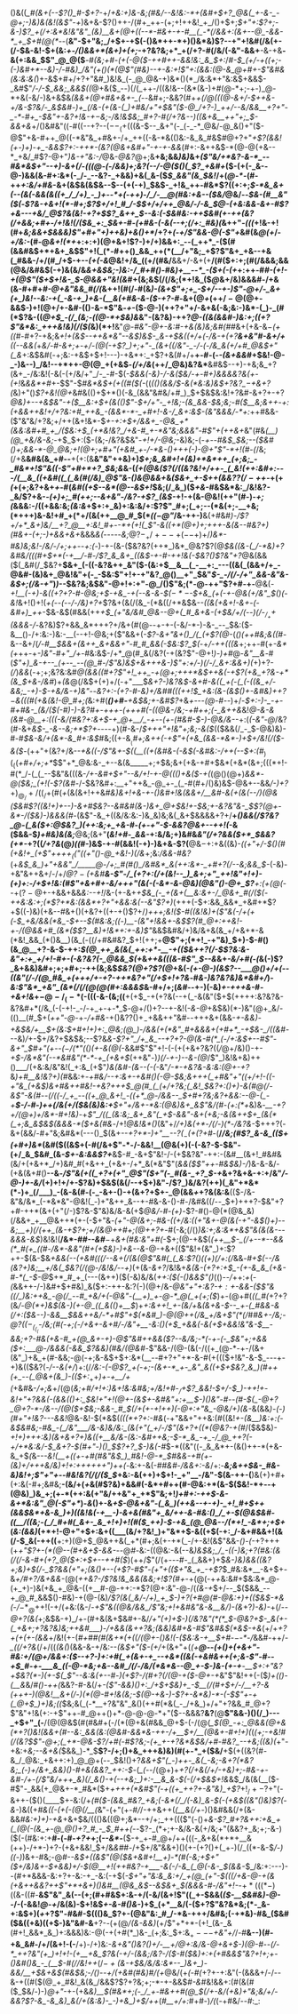 ()&((*_#(&+(--$?()_#-$+?-*+/_+&:+)&-&;(#&/--&!&:-*+(&#+$+?_@&(_+-&-_-@+;-)&)&(&!(&$"-+_)&+&-$?()++-/(#+_++-(+;+!++&!_+_/()+$+;_$+"+:$?+;-&-)$?_+(/+:&*&!&"&"_(&)__&+(@+((--*-#&+-+-#__(_-*(/&&+:(&+--@_-&&-*_+_$+#(@(*--_(__&"-$+"&;_/+$+-+$(-()&*++-*+)()&*&)$?--+"+!&#(/&(+-(/-$&-&!-$+(&:_+-/()&&+*(&+)+(+;_-+?&?&;+*_+(/+?-#(/&/(-&"-&&+__-&-+&__-&(+:&&_$$"_@_@($__-#_(&;+#-(+(-@($-++#++-&&!&:_&_$+:_/_#-$_(+/-+((+;-(-)&#+*--&)-/-#&)_/&"(+()(*(@$"(#&)--+-&:+!$"+:(&&:(@-&_@+#+-$"&#&(&:&:&(_)+-&$+#+/+?+"&#_)&!&_(-_@_@&-+)&*()(*_/&:&*+"&:&$+&&$-_&#$"_/-/-$_&&;_&&$((_@+&($_--)(/(_++-/((&!&--(&*(&-)+#(@-*+;-+-)_@-*+&(-&/-)&+&$&*_(&&_+(@+#&+&+-_(--*&#+;-&&?(#+*_+(/_@(((@-&+/-$++&-+/&-$?&/-_&$&#-)+_(/&-(+(&-(_)+#&/+"+$&"($-@_/+?-)_++/--&/&&__+?+"-_-*-#+_-$&"+-&?+!&-+$-$&;-/&!&$&;_#+?-#(/+?&--)((&+&__++"+;_$-&&+&*+/()&#&"((-#((--+?--($--_(+$(((&-$--_&+"(-_(-_-*_@&/-@_&()+"($-@$"+&-#++_@((-*&"&_+#&+-/+_++((-&-*&(()&:-&_&_#&$_#_@+?+"_+$?(&&!(+-)+)-+_-&&$?+:-++*-(&?(@&+&#+"-+-+-&&_(#+:-&++&$-*(@-@(+&--*_+&/_#$?-@+"_)&-+"&:-/_@&-_@&?_@+;&__+&;&&_)&)_&+*(_$"&/+*&?-&-*_--#&*&$+"--+)-&_+(/_-(((@-(-/&&_)+;&?(_-_-/_-_@($()(_$?_+&#+*($-(+(-_&--@-)&&(&-#+:&*(-_/-_--&?-_+&&)+&(_&-($_$_&&"(&_$&!_/+(_@-*-_(#-++_+:&/+#&_-&+(&$&(&$&--$--(+(-+)_$&$-_+!&_++-#&*$?((+:+;_$-*&_&+(--(&(-&&(&((+_/_/+)_-_)+--*+(-++)-/_/-__@(#&:+&--($&/_@&/--_$&-(#__&"($(_-*$?&-+&+!(*-#+;$?_$+/+!_#_/-$_$+/+/++_@&/-/-&_$_@-_(+&:&&_-&+-#$?+&---+&/_@$?&(&!_-+?+$$?_&++_$--&:_(-$&#&:-++$&#(+-++(____&?(/+&&;+#+_-/+!&!(/($&_+:_$&+-#-_(_+#&-(-&(_--_+;(/+:_#&)(*&++"_-(((_+!&-+!(#+_&;&&+$&&&)$"+#+"+)++&)+&()+*_/+?+*(-+/$"&&-@(-$"+*&#(&_@(+_/-*+/&:-*(#-@_&+!(*+_+:+:+)(@+&+!$?-)+/+)&&+:_--(_++*_-($(#(&&#&$+*+&+_&$$"+!(_(*-#++()_&&_++(*(__/+"&;_+$?$"&+_+&--+&(_#&&-/+/(#_/+$-+--_(+(-&_@&!+/&_((+/(#&/__&&+/-&+(+__/(#($+:+;(#(/&&&;&&(@&/&#&$(-+)&(&/&_&+&$&;-)&:-/_#+#()-#&)+__--*_-($+(-(+_+:++-#_#-(+!-+(@$"($+$+!&-_$-@&&+"&!(&_#+(&;&$(/(/&;(*+!&_($_@_&+/&)&&&#-/+&(&-#+#+*_#-@+_&"&&_#(/(*&++!(#(/-#(&_)-(&+$"+;+_-$+/-*-+-)$"-@+/-_&+(+_)&!--&:-+(_-&-+_)+&-(__&(+#&-&-($-*+?-#-_&+(@_+_(+$+/-@(@+$-&&$-)+!(@+/+-&#-(()-&-*$"&_-+_-($-@-)(++?+"+/-&+&(-&;&:-)&*-(_)-_(#(*$?&-((_@+$_-(/_(&;-((@-*+$&)&_&"-(&?&)-++?_@-((&(&&#-)&:+;((+?$"&*&:_+++&!&)(/($(_&)(*+!__&"_@-#&"-@+-&:___#-+&(&)&;&#(#_#_&+(+&-&_$-(+$((_#-#+?-+&;&*+!+(&$--++&*&"--&$_)&$-_&-+$&((+_/+(-/&-+(+?__&+&"_#-&+/+___((--&&(*+*&/-#-&+;+-+/-(_@(-+_$?_)+;+"-_(&+((/&"-_-/-(-/&_&(+/+#_@&$+"(_&*+:&$&#(-+;&:-+&$+$+!---)-+&*+:_+$?+&(#+/+__+-#-(-_-(&+&&_#+$&!-@-_-)&--)_/&!--+*++-@(@_+(+&$_-(/+/&_(++/_@&)&?&*__&#&$--+)-+&;&_+?(&+_-/&:&!(-&(-(+/&/+"_/-_-#-$(_-$&&(-&)-/-&($&/-+-#+)&&&___&?&_(+-(+!_&_&&*+#_+-$$"-$_#&*&$+(+((#($(-_((*(_()(&&/_$-&(*&:&)&$+?&?_$-$+&+?(*&)+"()_$$?+$&!(@+_&#&(()+$+*()(-&_(&&"&#&/+#_)_$+$&$&:&!+?&#-&+?+-+?_@&)+--+&$&"-+($__&:+$+(&(()$"-$+/+"-_+!&;-(&_&&-$&;&;-#($__&;&++-+:(+&&++&!+/+?&:+#_++&_-(&&*-*-_+#+!-&-/_&+:&$-(&"&&&/-*+:_++#&&-($"&"&/+?&;+/++(&+!&*-$_+-*+:+$+/&&+_-@&_+*(&&:&#+#_+_/($&:+$_(+*&!&?_/+&-#_+-*&"&;&&&"-#$"+(+*+&+_&"(#&*(__)(@_+&/&-&;-*+$_$+:($-(&;-/&?&$&"-_+!+/-@&;_-&)&;-(-_+--#&$_$&;--($&#()+;&&-*-@_@&;+!(@+;+#+"(+&#_+-/-*&-()+++(-)-@+"$"-*+!(#-(_/&;(/+&__&#&(&_+#-*-*__+(+:(&__&"&"++&)+)_$+;&_&#+!+(&)+*&*++_(+;&;_-_#&*+!$"&((-$"+#+*+?_$&;&_&-(*(+(@&($?(/((&?&!+/++-_(_&!(++:&#+:---/(__&_((+&#((_(_&(#(/&)_@$"&-()_&_@&&+*&*($&+_+-$++(&&?$?(/-++$-*+(+_(_+(+;&?+&+_+_-#(_&#((+$--&*(@--&$+!_$&;(/_&_)($_+&-_#&$&*&:_/&!&?-_&/$?+&-*-(_+_)+;_#(++;--&+&"-/&?-+$?_(&$-*+!-+(&-@&!(++"(#-)-_+;(_&&&:-/((+&&:&;_(&:&_+$+:+_&)+:&:&/+:$?$"_#+;(_+;--(*&(+;-__+&;(*+++)&-&!+#_+(*+/(&(++__@_#_$(*_$((-@$"_/&-++-)__&(+#&#_)-/$?+/+*_&+)&/__+?_@__+:&!_#+--*+(+!(_$"-&((+*(@+)+;+++-&(&--#&?+)(#&+-(+;-)+&&+&+_&&&_&(_-----_&;_@$?-_+/+--+(--$+)+/_)&*-#&)&;&!-/&/-/+;++--+:(-_)-+-(&-($&?&?(++*_)&*_@&?$?(@_$&((&-(_/-*&)+?&#&/(((#+$+*(-+__/-#-/$?_&_&+_((&$-+-#-++!&(-$&?()$?&"+?_@&(&&($(_&#(/_$&?+__$&+_(-((-&?&++_&"($-(&:+$__&__(_-__+:_---((&(_(&&+/+_-@&#-(&)&+_@&!&"+(-_-$&:$"+!+-+"&?_@()__+"_$&"_$-_-/(/-/+"_&&-&"&-&$+;(/&-+"_)_)_--$&?&;&$&"-@+!+:+"-@_/()$"&;(*-@-++"$?+#-+-__@&(_-+!__(-+)-&((+?+?-#-@&;+$-+&_-+(--&-&-$($-*-$-$+&_(+(-+-@&(+/&"_$()(-&!_&+!()+!(*+(--(-_-_/-/&)+?+*$?&+(&(/(&_-(*&((/+*&$&*--_(_(&(+&+!-&+-(-&#+)_++*-$&-&$(#&&(++_+$_(+"&/&#_@&--@+(_#_&+&-(+$&/+/(--)(/-$_/_++$(&&&-/-_&?&)$?+&&_&*+++?+/&+(#(@--+-+-(-&/-*-)-&-_--_$&:($-&__()-/+:&:-)&:-__(--+!-@&;+($"&&+(-_$?-&+"&+()_/(_(+$?(@-_(*()(++#&;&((#-*&--&+/(*_/-#___$&&+(&++_&+&&+"-#_#_&&(-$&:$?_$(*-+_/-++(((&_+;++-#(+_-&*(+_++-+*-)&"-#+"_/+*-#&:&$-/+*_@(#_&(/&?(-+(&?$"-@+!_)-)+#_@-*&"__&*-#(*$"+)_&-+--_(+--_--(@_#-/$"&)&$+&+++&-)$"+:+/-)(/-/_&+:&&+)(*+)+?-_(/_)_&&_(-+;+;&?&:&#_@(&&((#+?$"+!_++_-+(@+;+++*&$++&(-+$?(+&_+?&-+*(&_$+&-/&#_)+_(&_@(/&$+(+)+/(-+"___$_&+?-)&?&$-&+#-&((_+(-(_(-((&_+/-&&;_-+)-$-+&/&-+)&"_--*&?+:-(+?-#-_&)+/&#_#(((++!_$_+&:(&-(&$()+-&#&)++$?-$&(((_#(+&(&!-@_#+;(*&:+#(___()+#-__+&$&;+-&#$?_+&*+---(@-#-*-)+/-*_$+:-)-_-+-#+#&-_(&/($_(-#_)-)-_&?_#+-+++-(+_++#(-(_(@&-_/&;_-+#+_+;(-_&++&*&!_@-&-*&(&#-@__+:(((-&/(#&?+:&*+$-+_@+__/_-+--(+-(#&#-$-)-@&/&--_+:(_(-&"-@_/&?(#-&+_&$-_-&--&;+*$?+_---_-_+)(#-&-/_$+++"+!&"+;&;-&($_(($&&(/_-_$-@&)&)-#-#_$&-&/+(&*-&_#+:&$_#&;((+-&$__($_#+;&++(-+$"+(+&_(&&-*&*-)+$+/&!(/($-&($_-(++"+(&?+/&--_+&((-/$"&+-$((__((+(&#&-(-&$(-&#&:-/++(--$+:(#_$_)(_($(_+#+/+;+*_$$"+*_@&:&-_+--&(&_____+;+$&;&+(+&-+#+$&*(+&*(&+;(((*+!-#(*_/-(_(_--$&"&(((&-_/+-&#+$+"--&/+!-+-@((()+&($-+(_(@()(@+)_&&*-@($&;_(+!(-$?(&_#-/-$&?&#+:__+"++&_-@_+-_(_-#(#+/()&)&$-@&+--&&_/-)+?_$+)_@_/+/((_/+$(#(_+_(&(&+!++&*_#&)&_+!+&-_+-()&#+!&(&&+/__&#-&(+(_&(_--/_)(@&_($&#$?((&!+)+--)-&+#_$&?--&#&#(&-)&+_@+$&!+_-$&;+-&?&"&-_$$?(@+-&*-/($&)-)&&&_(#-*(&$"-&_+((&/&:&:-)&_&)&;&(_&+$&&&&+?+/__+*()&&(/$?&?_@-(_&($+:_@_$&?_)(++:&;+_+&-#-(+-+"-$-&&?_@&+_--++!(*-&($&&-$_)+#&)&(&;___@&;(&+"__(*&!+#-_&&-*+:&/&;+)&#&_&"(/+?&&($+*_$&&$?($+*-_+?((_/+?&_(@_)((_#-)&$-+-#(&&!(-+)-)&+&-$?(__@&$-$+:+&((&)-*((+"+/-$()(#(+&!+_(+$"+++$+_(($"((+"()-@_$+$&!-)(/&*+;&:_/&&-#&?_(+_&$_&_)+"+&&"_/_____@-/+;_#(#()_/&#&*_&(++:&*-_+#+?(/--&;&&_$-_(-&)-+&"&++&+/-/+/_@$?-(+$&#__&-$"-/_(+?+:(/+(&!--_)_&+;+"_++!&"+!+)-(+)+:-/+$+!&:(#$"+&+#+-&/+++"(&(-(-&*-&-@&)(@&"()-@+_$?__+:(+(@(_--+($?-@+$-+&&+&&_&:-*-*+!_/&-(+-&+_+$&_(-_+(&+(__&:&+-/_@&+_#(/($(-++&:&:+;(*$?+*&:(&&*+?+"+&&:&(--&"$?+)_(+++(-$+:&&_&&*_+&#+*$?+$((-)&)(+&--#&+()(+&?+((+-+()$?+/_)+++;&!($-#((&!&)+($"&(-/+(+(-$_+&/&&(*&_-$+--$(#&:&;((-)__-(&"+!&&+-&$$?(#_@+:++&!-+-/(@&&+#_(&*($$?__&)+!&*+:+-&)$"_&&$&#&/+)&/&+&(&_+/+&+*-&(*&!_&&_(*()&__)(&_(-((/+#&#&?_$+!(++;+__@$"+;(*+!_-+"&)_$+)-$-#()(&_@__+?-&-$-++:_$(@_++_&(&(_++:+*-__-+(($&++?(/-$$?&:&-&"+:+_+/+!-#+-(-&?&?(-_@&&_$(+_&_++&(((&-#$"_$--&_&+_-&/+#(-(_&(-)$?_&+&&)&#+;+;+#+;-++(&;&$_$&?(@+?$?(@_+&(-*(+-@-)(&$?--___@()+/+(--((&"(/-/(@_#&_+(+++/+-+?-++*&?+"(/+$+!+?&*-#_&-)&?&?&)&*&#+/_)-_&:$"&*_+&"_(&*(/(/(@(@(#+:&&&$_&-#+/+;(_&#_--+-)(-&)_+-+++&-_#_-+&+!&_+$-@-/_(-*($-(((-&-(&;((__+(+$_-+(+?&(--+(_-&(&"($+$(++++:&?&?&-&?&#+*(/&_(-(-+!-_-/-+_+-+-*_$_-_@+/()+?--+-&!(-_&-@_+&$&)(*-)&"(@+_&/-(()__(#_$+(_++"-@-_+_-/+#&-_+()&?$?()+_-$+&&++"&#-*-*+++&+(&&-*+_-&&)-+&$&/+__$+(&:_$+#+!+)+:_@&;(@_)-/&&(+(*&"_#+&&&+(+#+*_-+$&-_/((&#-*--&)_/_+-$+/&?+$&$&;--$?&*_&_-$?+"_/+_&_--+?+?-@(&-#(*_(-/+:&$+--#$"-&+"_$_#+"(+--($-/(*$"((_)(+-&(@(*-&&#$"$"+!-(-(+(+&+?&?((_/_@+/&)()-+-_+$-/&*&"(--*&#&"(*-*-+_(+&+$_(++&"-)_)(/-+-)--&-(@_/$"_)&!&+&)++()___/(+&:&/&"&!(_+:&_(+$"_)&(&#-(&--(-(-_&"_/-*-+&?&-&:&:(@+-+?_&_)+#__&!&?+)(#_&&:+*-$+$_#&/--+:&+-+&#()_(-@-$&;&+++(_+#&"+"((+/+!-((-+"&_(+&$_)&_+#&++#&!-+&?+++$_@(#_(_(+/+?&;(_&!_$&?+:()+)-&(#_@(/-&$"-&(#--(/((-/_+_--((+_@_&+!_-((+*_@-/&&--_$+#+?&;&?+&&:_--@-(_-+__$-/-#-)++(/&(+/($&(&)&:+__$+"+/&+-*&:(@&)&+_&$"&/(*_#-(+:(*+_&)&_-__-+?+/(@+)+/&*-#+!&)_-+*$"_/((_(&:&;_&+_&"(_+$-&&"-_&+(_+_&;_-&(&++$+_(&(*(_+;&_&$&$(&&&-*($+&(#&*-/+!_@&!&*()_(&"+/_/+)&(+*_-_/(/-)(*-/&?&_-$+++?(-&+(&&/-#+"&;&#&*(---()_$(&+--_+?+*-)+"__--$?(_-(+($?+#_-(__/_/&;(#$?_&-&_(($+(+#+)&*_(&#($((&$+(-#(/&+$"-*-/-&&!__(@&(+)(-(-&?-$-$&"-(+/_&_$&#_(&*-$+-&:&&$?+*__&$-#_-&+$"&!-/-(+$&?&"-++:-(&#__(&+!_#&#&(&/+(+&+*_/+)&#_#(+&++_(+&+-/+*_&(*&"$"(*&&($$"++-#&$&*_)-/_)&-&-&/-(+&(&+#()__--&_-/$"&(+((_+?+(+"_@$"($+"(-_#(&-_+?_$-+_&+?&+&-+:+/&"_/-@-)+-&/_(+)+!+/+-$?&)+$&$(&(/--+$+)&"-/$?_)&/&?(++)(_&"+*&*(*-)+_(/___)_-(&-&(#-(-_-&+-()-+(&+?+$+-_@(&&*+*+?&(&:&__(($-/&-&"&/&*_(-*&*&"-@&!(_-)+"&++_&--+-#&-&-()-#-/&#&((/--_$+)+++?-$&"+?+#-++*(&+(+"(/-)$?&-$"&)&/&-&(+$_@&/-#-(+)-_$?-#()-@(*(@&_&)(/&&+_+__@&++*(+-(-$+"&*-(+"-@(&+;-#&-((+/&:((+"&+-@(&(-+"_-&$()+)--&;__+)(/(++_(&-+$?+;+/(&_@_++#+;(@+_+?+*-#(-&;(/()_)&:+;&:&*+&$"&(&(&---&&&-&$_)&!&!(__/&*-#_#--&#___$-$+*&_+_(#&:&"+#(*-$+;(@-+&$(*(++__$-_(/+--*--&&(*_#(+_((#-/&*-&&"(#+(+$&)-)+&--&*-@-+&+(($"&!+(&"_)+:$?++-$(&-$&_+&&(--(+&#(((/--&+(/(&(@$"&#(_(_&:$?()((+)(/+:(/_&&_-#+$(--/&(&?+)&;__+/&(_$&?(/(@-/&!&/--+)_(+(&_-&+?_/&!&+_&(&-(+?+:+$_-(+-&_&_(+&-#-*(_-$-@_$+*_#_+_(---(&++)($(-&)&/&(_++:($(-()&&$"()_(()_--/_++:_+_(_-(_&&++-/-)&#+$+#&)_&($+:-++-&:$?($-)(@+/&_-@&"+"+:&?-$+:+$-&&-($$"&((/_)&:++&_-@(/_--#_+&/+(-@&"-(__+)_+-@-*_@(_+(+;($_)+-(@+#(*((_#(*+?+?(&_/-@(*+)&$(&-)(+-@_((_&(()+__$_)+*+:&++!_+-(&/+*&_(&+*&*-$--_+-(_#&&-&(/+:($&--)-&&__$&&++&/-*+#$"+$(*&#_)-@(@++(/&_+/&+$"(*(/_#_#&+-/&;-@$?((-_(_(_($-/&;(#(_-*+;_(-/+&+-&+_#_/-/&"+__-&:()_(+$_+&&(-&(+$+_&___&!&"_&-$__-&&;+?-#&(+&-#_+(@_&+-+)-@$"&#++_&&($?--&/&;-*(-+-(-_$&"+;+&&_($+:___@-/&&&(-&&_$?&_&)(#&/(@&#-*$"&&-/(@-(&(-/((+_(@-*-+-/(&+(&"_)+&_+(#-&&;-@(-+;&-&$+$+:&*(__--#+?+"+*-&-#(+((($+!&"-&-$_---+-+)&(($&?(_-/--&(+/_)+:(/_/&:-(-@$?_+(-+;-(&+-*_+-_&"_&((+$+$&?_&_)(#++(+_--(_@&+(&_)-(($+:_$_++$_)+-+__/+(_+&#&-_/+;&_+/(@(*&;+#_/+!+:_)_&+!&:&#&;+/&!+#-$_/+$$?_&&!-$+/-$_)-++!+-&!+"+?&&(-(&&(()+:_$&!+"+!_(_@+-(&_$+-&#&"+:+__$-)()&"-#-_-_(#-$(_-@+?_@+?-*-/&--/(@($+$&;-&&-_#_$(/+(+-+!++_)(-_@+:+"&_-@&/+)(&-*&(&&_)-(-)(#+"+!&?---&&!_@&-&!-$(*&$(_(((*+?+:-#&_(-+"&&+"++&:(#((&!_+-(&__)&:+:(-&$&#&;-#&_-(_/&"___/&-&)&/&:_(&(+"(_+/-/$"(&+?+((*(@&?-+(#_/($&$&)-*+!+)+++:&)(&+&+?+)&((+__&/_&-(&:-&_#++&;-$-*_&_-+_-/_@_++?(-+/+*&:&/-$_&+?-$(#+"-)()_$$?+?_$-)&(-*_#_$-*((&"((-_&_&*+-(&()++-*(+&-&_+$_(_&---*&!_(__+((+-_+#(#&"&$_)_#&!-@-*_$_#&&-_+#(+-(&)+/++_+&/&)+!+:_+++_++_+"_)_++(-*&:+-&(-#_#&#-/&&+:-&_/+:-___&;&++$&-_#&-&)&!+;$"+"+--#&!&?(/(/($_$_+&:-&(++)+$+!-_+"__-/&"-$(&-$+$+-(__)&(+)+#+(+:&(-#+;&#&;__-(&/+(_+_&(#$?&)+&&#(-&*+#++(#-@&:+*(&-$($&!-*+--+(@&)_)&_+;(+-*(++:&(+"&/++&"+_+*$"&;+!_)+#+:-++$-&-&+*&:&"_@(-$"+*_)-*&*()+-&*+$-@&+&"-(_&_)(++&--+-+)-_+!_#+$++(&&$&*+&-&_)+)((&!&(-+__-)-&+&(#&"+_&/++-&-#&:()_/_+-$(@&$&#-((__/((&;-(_/_#+#(_&+-_&_+!+)+!(#($_++)-$-+&_(@_@&--/(*+!_-&*+;+$+*(_&:(&&)_(+*+!-@+"+$+:&+((___(&/+?&!_)+"&*+$-&((+$(-+:_/-&+#&&+!(&(/-$_&(-++((__+:+)(@+$_@&++&(_+*(#+;&(+-+*(_-/+-&!(&$"&&-_()-(_-+?+++(+_+"$?+-(*(@--(#+&+$-&&-_--@_#-_&:-((@&:-&(--&_)&$&;_/_-((-)&;+?(#&:(&(/(/-&-#+(+?_@($+:+$+--++#($_)(++/$"(/(+---#-_(_&&+)+$_&-)&)&&($($&?+;&)+$(/-_$?&*&(+"+;(&()+*--(+$?-#$"-(+"+(($+"&_+_-+$?_$_#&:&*__-&+$+-&*+/_#+?_/&+&&-*(@(_++&?-/$?&!&_&&(&&;+!$?(#+_-+(@(-+*+*&:&#+$&:&*_@-(+_+)-)&(+&_+_@&-((+__#-@-++:-*$?(@+:&"-@-/(_(&-+_$+/--_$($&&_--+_@_#_&&$()-#&)-+(@-(&)_/$?(&(_&/-/+)_+_$-)+?(+_#_@(#-@&:+)+(($&$-*&(-/_$-*_@+$+!(-+/(*+*&:(&-/-*+_$"&((@&/&&_/$"&;+!_+&#&"_&-&__&/_)-(&*+?_)-*&)-*_+(/--_@+?(&(_+;&$&-+)_/+-(#+&(&+$&#+-&/_/+"(___+)+$-)(/&?&"(*(*_$-@&?+$-_&(+-(_+&+;+?&?&)&;++&#___)-/+&&(&++?&;(&&)&#+&-#$"&#&$(*&$_-+&_(+/+*+?+(+(+-(&&*+/&!(+-(_#+#___#(#(&+*(+(_(/(@+-()&!(-($&:&-+__$+#-$-$-*-/_&&#-++/-*_((/+?&*(/+/((_(&(_)(&&-&-+/&:--_(&$+"($-(+/_+(&+"+(_(+__@--(+()+(+&+"-#&:+/(@+/&&+:($--+?-)+:+#(_+(&+-+_--+&*((&(-+&#&++(+;&-$"-#--+$_#-+-___&_((-@-*&;+&--&#_/(/-/&/(*&*&--@_+-$-)&-(+-+__-__$+:+"&?+$&?(*-)(+-$(_$"--&:&(+--#_-_)(+$?-/(#+?(/(@-+($-@+-+_&"$"&!++(-($_)+(()-(__&_&/_#()-++(_&&?-#-&(/+*-($"-&&)()+:_/+$+$&)+_-$__(/(#+$+/-/__+?-&(+++-)(@&!__&+(/-)(*(@-#+!&(&;-$(@-+&_-)-_$?+-&*&)-*-(-$$"+-+(_@+$_)+*_)&;((_$&;&(_(-*__+?&"&"_&()(++#(*&(_-_/+&_)+/+"+?&&_#_@+?$"&"+!&(+:-+$"++-#_@++()+*-@-@-@-*+"($--&&&?__&?__(@__$"&&-)()(/_)---_+$+"_$($-__/(@(@&$(#(#&#+(-/(*(@+&(#&&_@+$-(-/(@(*_$(@_-+:_@&&(@+&(*+?()&!(&&+(#--&:_&&(&:(@&#-&&*&-++-/+__$+/__(@&+-#+!+)(*(*_(+;-+&!___#(/_(&?_$$"-@+;(_+*-@&-$?_/+#_(-#$?&;-(+_+-+?&*&$&/+#-#&?_--+&;((&)(*+"-+&:+_&;--&+&(_$&&_)-*_$__$?-/+;()+&_+++&)&)(#(+-*_+($&/__+$(+((&?(#-&_/_@&:_+&++:+)_@_@+(--_$&!()+?_&&+$"(_-)++-_&(_-&;-&+?(*&?&;_(-)+/&+_&&)()-#+&(&&?_++:-$_-(*_(-*-/(@+)+*+?(/+&(/+/-+&)+;-#&-+-&#-/+-(/$"&/+++_&)(/_&()-+(--+&;_)+:-__&_&-$(-(/+$&$+!&*&$_/&(&(__($-#$"-_&&(+_@&+-*_#&*($+_++++(*&#$"(-+((+_++?+-&"&)_+$?_$+!_/+-$?+"(-&++-($()(____$+-&:(/+*(#($-(&&_#&?_+&;(-&*(/_/(-&)_&-$(-(+&$((&"()&)$?(-&*-)&((+_#&((-(+(-(@(/__(_&"-(+"(+-#_/_/-++&++(_(__&(/+-_)()&#&&(/+(&-&&_#&:+)+)-+&_+&+$&/((()&((@+;&*--+/+;_++((($"(-()+*&-$?_#+?&++:+&_+(_(@(-(&_+-@_@()+?_#_-_$_#++(--*$?-_(*+;+-&/&-&(+/&;+"(&&?+_&;+;-&-)($(-(#&:+:+__#-(-#-*+?+*+;(_--&*_-__($-+_+-#_@+/++(((-_&+&(*+*+__&(++)-/+*-)+?-(+&+&&!_$+/&_&#_#-/+$+/&"&&+)()(+-(+?()+(_+-)(/_((*-&-$_/-)((-)_)&+-#&;-@_#--&$+((&$"(@($&+&#+!__+)-*(#(-&;+$+"($+/&)&+-$+&&)+/-$(@__+!(++#&?-+___-&(-/-&_(_@(-&-_$(&&-_$_/&:+:---)--(#+*&&&-&:+?+-&:-+_-&:(-+$(_-$+"+"&:&_&:+/_+(@_(+"-$(((/+&-@-+(&(+&++&&?++$"+*+&+)()&#__(@&_&$--&$&+_$(&&&-#-/&"+!-_-$+*(((*-)($(&-((#-__&$"&"_&(--(+;(#+#&$+:&-+/(-&/(&+!$"((_+-$&&(_($-__$&#&)-@--_/-(-&&!_@-+_/&$($&)-$+!&$_+-&-#()&-_)+$_(+*__&/(-($+?$"&?&*&;(*-_&-+:&$+)(_+_+?$"-#&#-$((()&_$?+-(@&"&:_#_/-*&-+++/&#&;(-+*&)-#&_($&#($&((+&)((+$-)&"&#-&__+?-_-_(+(@_/(&-&&)_(+/$"+*+*-(+!_(&-_&(#+!_&&*_&_)+:&&&)&:-@(-+(+#(*_)&-_(+;&:_$+:&$_+---$_+&"+/_/-#__&--)(#-+&_&#-/+/(&+!-(-__/+)-/+)&:-*&$+$&"()&?()+/_-__+/_@+:&/&-_@+&+$-)(@-#--(/-*_++?&"(+_)+!+!-(+__+&_$?_&(-+/-_(&&;_/&?-/($-#($&)+:+(+#&&$"&?+!+;+-()&#()&_-_(__$-#(/_/&!_++*(/_$-+($&-+$&/&/&:&*--_)&+_)-&&/__+$&+&$(#&$&;-/()--+/(+&#(#&)_#_/(+_@&/(+_(-#(_+?+-+:&"(-(&&&+/-/--&-+((#($(@_+_#&!_&(&_/&&$?$?+?&;+;-*-+-&&$_#-&_#&!&&+:(#(&(#($_$&/-)-)_@+"_-+-(+&*&)___$(#&*+;(-_/_+-#&++#(@_$(/+-&/(+&)+"&;&/+/-&&?$?-&_-&_&)_&(/+(&:&)-_-)+&_)+$_/+*_+_(_#__+/+:_#+#-)_/(_(-+#&/_--#_:_:
